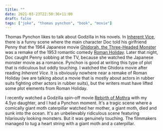 ```yaml
---
title: ""
date: 2021-03-23T22:50:36+11:00
draft: false
tags: ["joke", "thomas pynchon", "book", "movie"]
---
```

Thomas Pynchon likes to talk about Godzilla in his novels. In [Inherent Vice](https://en.wikipedia.org/wiki/Inherent_Vice), there is a funny scene where the main character Doc told his girlfriend Penny that the 1964 Japanese movie [Ghidorah, the Three-Headed Monster](https://en.wikipedia.org/wiki/Ghidorah%2C_the_Three-Headed_Monster) was a remake of the 1953 romantic comedy [Roman Holiday](https://en.wikipedia.org/wiki/Roman_Holiday). Later that night, Doc caught Penny sobbing at the TV, because she watched the Japanese monster movie as a romance. Pynchon is good at writing this type of plot that is ridiculous but oddly touching. I watched the Ghidora movie after reading _Inherent Vice_. It is obviously nowhere near a remake of Roman Holiday (we are talking about a movie that is mostly about actors in rubber suits fighting other actors in rubber suits), but the writers must have lifted some plot elements from Roman Holiday. 

I recently watched a Godzilla spin-off movie [Rebirth of Mothra](https://en.wikipedia.org/wiki/Rebirth_of_Mothra) with my 4.5yo daughter, and I had a Pynchon moment. It's a tragic scene where a comically giant moth caterpillar watched her mother, a giant moth, died and sunk into the ocean. It's an unbelievably ridiculous scene featuring hilariously looking monsters. But it was genuinely touching. The filmmakers managed to tug a heart string with a giant moth and a caterpillar.

